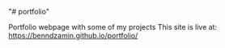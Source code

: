 "# portfolio" 

Portfolio webpage with some of my projects
This site is live at: https://benndzamin.github.io/portfolio/
